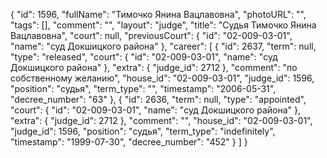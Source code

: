 {
    "id": 1596,
    "fullName": "Тимочко Янина Вацлавовна",
    "photoURL": "",
    "tags": [],
    "comment": "",
    "layout": "judge",
    "title": "Судья Тимочко Янина Вацлавовна",
    "court": null,
    "previousCourt": {
        "id": "02-009-03-01",
        "name": "суд Докшицкого района"
    },
    "career": [
        {
            "id": 2637,
            "term": null,
            "type": "released",
            "court": {
                "id": "02-009-03-01",
                "name": "суд Докшицкого района"
            },
            "extra": {
                "judge_id": 2712
            },
            "comment": "по собственному желанию",
            "house_id": "02-009-03-01",
            "judge_id": 1596,
            "position": "судья",
            "term_type": "",
            "timestamp": "2006-05-31",
            "decree_number": "63"
        },
        {
            "id": 2636,
            "term": null,
            "type": "appointed",
            "court": {
                "id": "02-009-03-01",
                "name": "суд Докшицкого района"
            },
            "extra": {
                "judge_id": 2712
            },
            "comment": "",
            "house_id": "02-009-03-01",
            "judge_id": 1596,
            "position": "судья",
            "term_type": "indefinitely",
            "timestamp": "1999-07-30",
            "decree_number": "452"
        }
    ]
}